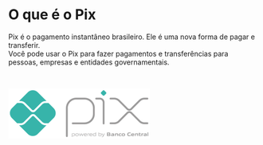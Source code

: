 # O que é o Pix
Pix é o pagamento instantâneo brasileiro. Ele é uma nova forma de pagar e transferir. <br>
Você pode usar o Pix para fazer pagamentos e transferências para pessoas, empresas e entidades governamentais.

<br>

![Logo Pix](https://github.com/vera-jordao-tw/pix-tutorial/blob/05575e7fb11b1586939e57bdee63f9cdcc551030/logo_pix.png)
